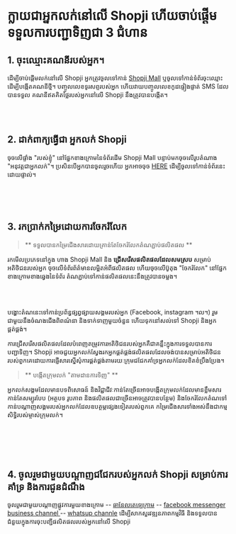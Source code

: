 # ក្លាយជាអ្នកលក់នៅលើ Shopji ហើយចាប់ផ្តើមទទួលការបញ្ជាទិញជា 3 ជំហាន

## 1. ចុះឈ្មោះគណនីរបស់អ្នក។

ដើម្បីចាប់ផ្តើមលក់នៅលើ Shopji អ្នកត្រូវចូលទៅកាន់ [Shopji Mall](https://shopji.co) ឬចូលទៅកាន់ទំព័រចុះឈ្មោះដើម្បីបង្កើតគណនីថ្មី។ បញ្ចូលលេខទូរសព្ទរបស់អ្នក ហើយវាយបញ្ចូលលេខកូដផ្ទៀងផ្ទាត់ SMS ដែលបានទទួល គណនីឥតគិតថ្លៃរបស់អ្នកនៅលើ Shopji នឹងត្រូវបានបង្កើត។

<img-cont style="width:70%" src="articals/login.png" alt="" ></img-cont>
 <br /> 
<img-cont style="width:70%" src="articals/registrationpage.png" alt="" ></img-cont>
<br/>


## 2. ដាក់ពាក្យធ្វើជា អ្នកលក់ Shopji

ចុចលើផ្ទាំង "របស់ខ្ញុំ" នៅផ្នែកខាងក្រោមនៃទំព័រដើម Shopji Mall បន្ទាប់មកចុចលើរូបតំណាង "អនុវត្តជាអ្នកលក់"។ ប្រសិនបើអ្នកបានចូលរួចហើយ អ្នកអាចចុច [HERE](https://shopji.co/#/pages/modules/mall/partner/applyPartner) ដើម្បីចូលទៅកាន់ទំព័រនេះដោយផ្ទាល់។

<img-cont style="width:70%" src="articals/navtab.png" alt="" ></img-cont>
 <br /> 
<img-cont style="width:70%" src="articals/applyseller.png" alt="" ></img-cont>
<br/>
<img-cont style="width:70%" src="articals/sellerapplypage.png" alt="" ></img-cont>
<br/>

## 3. រកប្រាក់កម្រៃដោយការចែករំលែក
> ** ទទួលបានកម្រៃជើងសារដោយគ្រាន់តែចែករំលែកតំណភ្ជាប់ផលិតផល **

រកមើលប្រភេទនៅក្នុង ហាង Shopji Mall និង **ជ្រើសរើសផលិតផលដែលសមស្រប** សម្រាប់អតិថិជនរបស់អ្នក ចុចលើទំព័រព័ត៌មានលម្អិតអំពីផលិតផល ហើយចុចលើប៊ូតុង "ចែករំលែក" នៅផ្នែកខាងក្រោមខាងឆ្វេងនៃទំព័រ តំណភ្ជាប់ទៅកាន់ផលិតផលនេះនឹងត្រូវបានចម្លង។


<img-cont style="width:70%" src="articals/share1-600.jpg" alt="" ></img-cont>
<br/>
<img-cont style="width:70%" src="articals/share2-600.jpg" alt="" ></img-cont>
<br/>

បង្ហោះតំណនេះទៅកាន់ប្រព័ន្ធផ្សព្វផ្សាយសង្គមរបស់អ្នក (Facebook, instagram ។ល។) រួមជាមួយនឹងចំណងជើងពិពណ៌នា និងទាក់ទាញមួយចំនួន ហើយទុកនៅសល់ទៅ Shopji និងអ្នកផ្គត់ផ្គង់។

<img-cont style="width:70%" src="articals/share3.jpeg" alt="" ></img-cont>

ការជ្រើសរើសផលិតផលដែលបំពេញតម្រូវការអតិថិជនរបស់អ្នកគឺជាគន្លឹះក្នុងការទទួលបានការបញ្ជាទិញ។ Shopji អាចជួយអ្នកលក់ស្វែងរកអ្នកផ្គត់ផ្គង់ផលិតផលដែលចង់បានសម្រាប់អតិថិជនរបស់ពួកគេដោយការផ្ញើសារស្នើសុំការផ្គត់ផ្គង់តាមរយៈក្រុមជជែកគាំទ្រអ្នកលក់ដែលខិតខំប្រឹងប្រែង។

> ** បង្កើតក្រុមលក់ "តាមដានការទិញ" **

អ្នកលក់សង្គមដែលមានបទពិសោធន៍ និងវិជ្ជាជីវៈកាន់តែច្រើនអាចបង្កើតក្រុមលក់ដែលមានខ្លឹមសារកាន់តែសម្បូរបែប (អត្ថបទ រូបភាព និងផលិតផលជាច្រើនអាចត្រូវបានបន្ថែម) និងចែករំលែកតំណទៅកាន់បណ្តាញសង្គមរបស់អ្នកលក់ដែលឧបត្ថម្ភផ្សេងទៀតរបស់ពួកគេ កម្រៃជើងសារទាំងអស់នឹងជាកម្មសិទ្ធិរបស់ម្ចាស់ក្រុមលក់។

<img-cont style="width:70%" src="articals/followbuymy.png" alt="" ></img-cont>
<br/>
<img-cont style="width:70%" src="articals/followbuy.png" alt="" ></img-cont>
<br/>
<img-cont style="width:70%" src="articals/creategroupbuy.png" alt="" ></img-cont>
<br/>
<img-cont style="width:70%" src="articals/fillcreatebuy.png" alt="" ></img-cont>
<br/>


## 4. ចូលរួមជាមួយបណ្តាញជជែករបស់អ្នកលក់ Shopji សម្រាប់ការគាំទ្រ និងការជូនដំណឹង

ចូលរួមជាមួយបណ្តាញផ្លូវការមួយខាងក្រោម
-- [ឆានែលតេឡេក្រាម](t.me)
-- [ facebook messenger business channel ](facebookmessenger.com)
-- [whatsup channle](whatsup.com)
ដើម្បីសាកសួរវឌ្ឍនភាពកម្មវិធី និងទទួលបានជំនួយក្នុងការចុះបញ្ជីផលិតផលរបស់អ្នកនៅលើ Shopji
